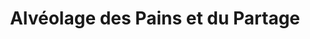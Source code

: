---
title: "Alvéolage des Pains et du Partage"
url: /orleans/alveolage-des-pains-et-du-partage/
shop: boulangerie
---